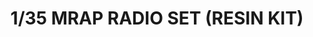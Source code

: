 ---
layout: product
title: "1/35 MRAP RADIO SET (RESIN KIT)"
price: "1500" 
desc: "Maketa"
img_path: "/assets/img/RM1002.jpg"
brand: "N/A"
available: false
special_offer: false
new: false
soon: false
cat: "010000"
subcat: "010800"
subsubcat: "0N/A"
sifra: "RM1002"
popular: true
---